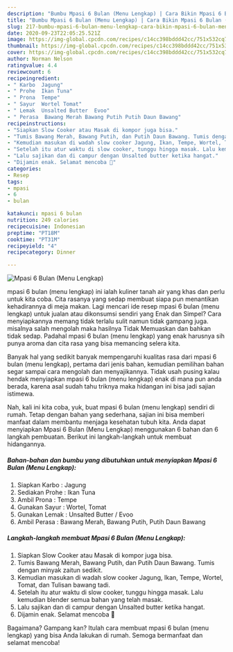 ```yaml
---
description: "Bumbu Mpasi 6 Bulan (Menu Lengkap) | Cara Bikin Mpasi 6 Bulan (Menu Lengkap) Yang Enak Dan Lezat"
title: "Bumbu Mpasi 6 Bulan (Menu Lengkap) | Cara Bikin Mpasi 6 Bulan (Menu Lengkap) Yang Enak Dan Lezat"
slug: 217-bumbu-mpasi-6-bulan-menu-lengkap-cara-bikin-mpasi-6-bulan-menu-lengkap-yang-enak-dan-lezat
date: 2020-09-23T22:05:25.521Z
image: https://img-global.cpcdn.com/recipes/c14cc398bddd42cc/751x532cq70/mpasi-6-bulan-menu-lengkap-foto-resep-utama.jpg
thumbnail: https://img-global.cpcdn.com/recipes/c14cc398bddd42cc/751x532cq70/mpasi-6-bulan-menu-lengkap-foto-resep-utama.jpg
cover: https://img-global.cpcdn.com/recipes/c14cc398bddd42cc/751x532cq70/mpasi-6-bulan-menu-lengkap-foto-resep-utama.jpg
author: Norman Nelson
ratingvalue: 4.4
reviewcount: 6
recipeingredient:
- " Karbo  Jagung"
- " Prohe  Ikan Tuna"
- " Prona  Tempe"
- " Sayur  Wortel Tomat"
- " Lemak  Unsalted Butter  Evoo"
- " Perasa  Bawang Merah Bawang Putih Putih Daun Bawang"
recipeinstructions:
- "Siapkan Slow Cooker atau Masak di kompor juga bisa."
- "Tumis Bawang Merah, Bawang Putih, dan Putih Daun Bawang. Tumis dengan minyak zaitun sedikit."
- "Kemudian masukan di wadah slow cooker Jagung, Ikan, Tempe, Wortel, Tomat, dan Tulisan bawang tadi."
- "Setelah itu atur waktu di slow cooker, tunggu hingga masak. Lalu kemudian blender semua bahan yang telah masak."
- "Lalu sajikan dan di campur dengan Unsalted butter ketika hangat."
- "Dijamin enak. Selamat mencoba 🤗"
categories:
- Resep
tags:
- mpasi
- 6
- bulan

katakunci: mpasi 6 bulan 
nutrition: 249 calories
recipecuisine: Indonesian
preptime: "PT18M"
cooktime: "PT31M"
recipeyield: "4"
recipecategory: Dinner

---
```



![Mpasi 6 Bulan (Menu Lengkap)](https://img-global.cpcdn.com/recipes/c14cc398bddd42cc/751x532cq70/mpasi-6-bulan-menu-lengkap-foto-resep-utama.jpg)


mpasi 6 bulan (menu lengkap) ini ialah kuliner tanah air yang khas dan perlu untuk kita coba. Cita rasanya yang sedap membuat siapa pun menantikan kehadirannya di meja makan.
Lagi mencari ide resep mpasi 6 bulan (menu lengkap) untuk jualan atau dikonsumsi sendiri yang Enak dan Simpel? Cara menyiapkannya memang tidak terlalu sulit namun tidak gampang juga. misalnya salah mengolah maka hasilnya Tidak Memuaskan dan bahkan tidak sedap. Padahal mpasi 6 bulan (menu lengkap) yang enak harusnya sih punya aroma dan cita rasa yang bisa memancing selera kita.



Banyak hal yang sedikit banyak mempengaruhi kualitas rasa dari mpasi 6 bulan (menu lengkap), pertama dari jenis bahan, kemudian pemilihan bahan segar sampai cara mengolah dan menyajikannya. Tidak usah pusing kalau hendak menyiapkan mpasi 6 bulan (menu lengkap) enak di mana pun anda berada, karena asal sudah tahu triknya maka hidangan ini bisa jadi sajian istimewa.


Nah, kali ini kita coba, yuk, buat mpasi 6 bulan (menu lengkap) sendiri di rumah. Tetap dengan bahan yang sederhana, sajian ini bisa memberi manfaat dalam membantu menjaga kesehatan tubuh kita. Anda dapat menyiapkan Mpasi 6 Bulan (Menu Lengkap) menggunakan 6 bahan dan 6 langkah pembuatan. Berikut ini langkah-langkah untuk membuat hidangannya.

<!--inarticleads1-->

##### Bahan-bahan dan bumbu yang dibutuhkan untuk menyiapkan Mpasi 6 Bulan (Menu Lengkap):

1. Siapkan  Karbo : Jagung
1. Sediakan  Prohe : Ikan Tuna
1. Ambil  Prona : Tempe
1. Gunakan  Sayur : Wortel, Tomat
1. Gunakan  Lemak : Unsalted Butter / Evoo
1. Ambil  Perasa : Bawang Merah, Bawang Putih, Putih Daun Bawang




<!--inarticleads2-->

##### Langkah-langkah membuat Mpasi 6 Bulan (Menu Lengkap):

1. Siapkan Slow Cooker atau Masak di kompor juga bisa.
1. Tumis Bawang Merah, Bawang Putih, dan Putih Daun Bawang. Tumis dengan minyak zaitun sedikit.
1. Kemudian masukan di wadah slow cooker Jagung, Ikan, Tempe, Wortel, Tomat, dan Tulisan bawang tadi.
1. Setelah itu atur waktu di slow cooker, tunggu hingga masak. Lalu kemudian blender semua bahan yang telah masak.
1. Lalu sajikan dan di campur dengan Unsalted butter ketika hangat.
1. Dijamin enak. Selamat mencoba 🤗




Bagaimana? Gampang kan? Itulah cara membuat mpasi 6 bulan (menu lengkap) yang bisa Anda lakukan di rumah. Semoga bermanfaat dan selamat mencoba!
